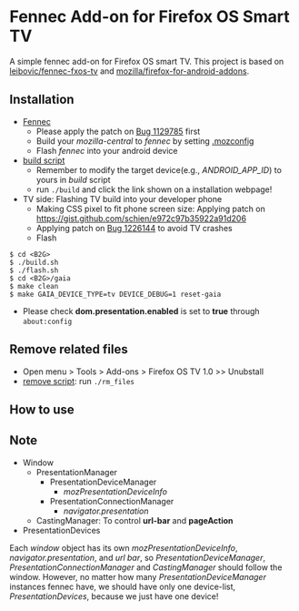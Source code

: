 # Fennec Add-on for Firefox OS Smart TV
A simple fennec add-on for Firefox OS smart TV. This project is based on [leibovic/fennec-fxos-tv](https://github.com/leibovic/fennec-fxos-tv) and [mozilla/firefox-for-android-addons](https://github.com/mozilla/firefox-for-android-addons).

## Installation
- [Fennec](https://wiki.mozilla.org/Mobile/Fennec/Android)
  - Please apply the patch on [Bug 1129785](https://bugzilla.mozilla.org/show_bug.cgi?id=1129785) first
  - Build your _mozilla-central_ to _fennec_ by setting [.mozconfig](https://wiki.mozilla.org/Mobile/Fennec/Android#Preparing_a_Fennec_mozconfig)
  - Flash _fennec_ into your android device
- [build script](https://github.com/ChunMinChang/fennec-fxos-tv/blob/master/build)
  - Remember to modify the target device(e.g., _ANDROID_APP_ID_) to yours in _build_ script
  - run ```./build``` and click the link shown on a installation webpage!
- TV side: Flashing TV build into your developer phone
  - Making CSS pixel to fit phone screen size: Applying patch on https://gist.github.com/schien/e972c97b35922a91d206
  - Applying patch on [Bug 1226144](https://bugzilla.mozilla.org/show_bug.cgi?id=1226144) to avoid TV crashes
  - Flash
```
$ cd <B2G>
$ ./build.sh
$ ./flash.sh
$ cd <B2G>/gaia
$ make clean
$ make GAIA_DEVICE_TYPE=tv DEVICE_DEBUG=1 reset-gaia
```
- Please check __dom.presentation.enabled__ is set to __true__ through ```about:config```

## Remove related files
- Open menu > Tools > Add-ons > Firefox OS TV 1.0 >> Unubstall
- [remove script](https://github.com/ChunMinChang/fennec-fxos-tv/blob/master/rm_files): run ```./rm_files```

## How to use


## Note
- Window
  - PresentationManager
    - PresentationDeviceManager
      - _mozPresentationDeviceInfo_
    - PresentationConnectionManager
      - _navigator.presentation_
  - CastingManager: To control __url-bar__ and __pageAction__
- PresentationDevices

Each _window_ object has its own _mozPresentationDeviceInfo_,
_navigator.presentation_, and _url bar_,
so _PresentationDeviceManager_, _PresentationConnectionManager_ and _CastingManager_ should follow the window.
However, no matter how many _PresentationDeviceManager_ instances fennec have,
we should have only one device-list, _PresentationDevices_, because we just have one device!

